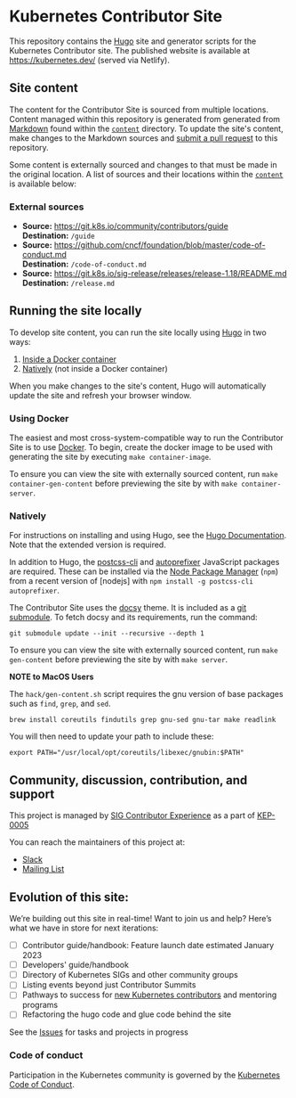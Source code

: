 # Kubernetes Contributor Site

This repository contains the [Hugo][hugo] site and generator scripts for the
Kubernetes Contributor site. The published website is available at
https://kubernetes.dev/ (served via Netlify).

## Site content

The content for the Contributor Site is sourced from multiple locations.
Content managed within this repository is generated from generated from [Markdown]
found within the [`content`][ct] directory. To update the site's content,
make changes to the Markdown sources and [submit a pull request][pr] to this
repository.

Some content is externally sourced and changes to that must be made in the
original location. A list of sources and their locations within the
[`content`][ct] is available below:

### External sources

- **Source:** https://git.k8s.io/community/contributors/guide <br>
  **Destination:** `/guide`
- **Source:** https://github.com/cncf/foundation/blob/master/code-of-conduct.md <br>
  **Destination:** `/code-of-conduct.md`
- **Source:** https://git.k8s.io/sig-release/releases/release-1.18/README.md <br>
  **Destination:** `/release.md`

## Running the site locally

To develop site content, you can run the site locally using [Hugo][hugo] in
two ways:

1. [Inside a Docker container](#using-docker)
2. [Natively](#natively) (not inside a Docker container)

When you make changes to the site's content, Hugo will automatically update
the site and refresh your browser window.

### Using Docker

The easiest and most cross-system-compatible way to run the Contributor
Site is to use [Docker][docker]. To begin, create the docker image to be used
with generating the site by executing `make container-image`.

To ensure you can view the site with externally sourced content, run
`make container-gen-content` before previewing the site by with
`make container-server`.


### Natively

For instructions on installing and using Hugo, see the [Hugo Documentation][hugo-docs].
Note that the extended version is required.

In addition to Hugo, the [postcss-cli] and [autoprefixer] JavaScript packages are
required. These can be installed via the [Node Package Manager][npm] (`npm`) from a
recent version of [nodejs] with `npm install -g postcss-cli autoprefixer`.

The Contributor Site uses the [docsy] theme. It is included as a [git submodule].
To fetch docsy and its requirements, run the command:

```
git submodule update --init --recursive --depth 1
```

To ensure you can view the site with externally sourced content, run
`make gen-content` before previewing the site by with `make server`.

**NOTE to MacOS Users**

The `hack/gen-content.sh` script requires the gnu version
of base packages such as `find`, `grep`, and `sed`. 

```
brew install coreutils findutils grep gnu-sed gnu-tar make readlink
```

You will then need to update your path to include these:

```
export PATH="/usr/local/opt/coreutils/libexec/gnubin:$PATH"
```

## Community, discussion, contribution, and support

This project is managed by [SIG Contributor Experience][sig-contribex] as a
part of [KEP-0005][kep-0005]

You can reach the maintainers of this project at:

- [Slack][sig-contribex-slack]
- [Mailing List][sig-contribex-list]

## Evolution of this site:

We’re building out this site in real-time! Want to join us and help? Here’s what we have in store for next iterations:

* [ ] Contributor guide/handbook: Feature launch date estimated January 2023
* [ ] Developers' guide/handbook
* [ ] Directory of Kubernetes SIGs and other community groups
* [ ] Listing events beyond just Contributor Summits
* [ ] Pathways to success for [new Kubernetes contributors](https://git.k8s.io/community/community-membership.md) and mentoring programs
* [ ] Refactoring the hugo code and glue code behind the site

See the [Issues] for tasks and projects in progress

### Code of conduct

Participation in the Kubernetes community is governed by the
[Kubernetes Code of Conduct](code-of-conduct.md).

[hugo]: https://gohugo.io/
[Markdown]: https://www.markdownguide.org/
[ct]: ./content/
[pr]: https://help.github.com/en/articles/about-pull-requests
[hugo-docs]: https://gohugo.io/getting-started/installing
[npm]: https://nodejs.org/en/download/package-manager
[frontmatter]: https://gohugo.io/content-management/front-matter/
[docker]: https://www.docker.com/get-started
[sig-contribex]: https://git.k8s.io/community/sig-contributor-experience/README.md
[sig-contribex-slack]: http://slack.k8s.io/#sig-contribex
[sig-contribex-list]: https://groups.google.com/forum/#!forum/kubernetes-sig-contribex
[kep-0005]: https://git.k8s.io/enhancements/keps/sig-contributor-experience/0005-contributor-site.md
[docsy]: https://docsy.dev
[postcss-cli]: https://postcss.org/
[autoprefixer]: https://github.com/postcss/autoprefixer
[git submodule]: https://git-scm.com/book/en/v2/Git-Tools-Submodules
[Issues]: https://github.com/kubernetes/contributor-site/issues

